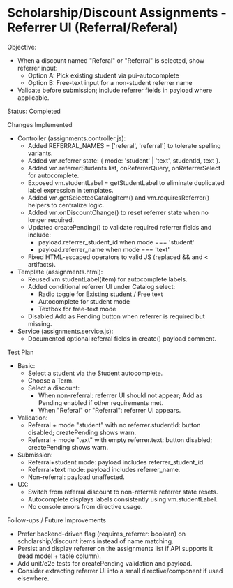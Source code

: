 # Scholarship/Discount Assignments - Referrer UI (Referral/Referal)

Objective:
- When a discount named "Referal" or "Referral" is selected, show referrer input:
  - Option A: Pick existing student via pui-autocomplete
  - Option B: Free-text input for a non-student referrer name
- Validate before submission; include referrer fields in payload where applicable.

Status: Completed

Changes Implemented
- Controller (assignments.controller.js):
  - Added REFERRAL_NAMES = ['referal', 'referral'] to tolerate spelling variants.
  - Added vm.referrer state: { mode: 'student' | 'text', studentId, text }.
  - Added vm.referrerStudents list, onReferrerQuery, onReferrerSelect for autocomplete.
  - Exposed vm.studentLabel = getStudentLabel to eliminate duplicated label expression in templates.
  - Added vm.getSelectedCatalogItem() and vm.requiresReferrer() helpers to centralize logic.
  - Added vm.onDiscountChange() to reset referrer state when no longer required.
  - Updated createPending() to validate required referrer fields and include:
    - payload.referrer_student_id when mode === 'student'
    - payload.referrer_name when mode === 'text'
  - Fixed HTML-escaped operators to valid JS (replaced &amp;&amp; and < artifacts).
- Template (assignments.html):
  - Reused vm.studentLabel(item) for autocomplete labels.
  - Added conditional referrer UI under Catalog select:
    - Radio toggle for Existing student / Free text
    - Autocomplete for student mode
    - Textbox for free-text mode
  - Disabled Add as Pending button when referrer is required but missing.
- Service (assignments.service.js):
  - Documented optional referral fields in create() payload comment.

Test Plan
- Basic:
  - Select a student via the Student autocomplete.
  - Choose a Term.
  - Select a discount:
    - When non-referral: referrer UI should not appear; Add as Pending enabled if other requirements met.
    - When "Referal" or "Referral": referrer UI appears.
- Validation:
  - Referral + mode "student" with no referrer.studentId: button disabled; createPending shows warn.
  - Referral + mode "text" with empty referrer.text: button disabled; createPending shows warn.
- Submission:
  - Referral+student mode: payload includes referrer_student_id.
  - Referral+text mode: payload includes referrer_name.
  - Non-referral: payload unaffected.
- UX:
  - Switch from referral discount to non-referral: referrer state resets.
  - Autocomplete displays labels consistently using vm.studentLabel.
  - No console errors from directive usage.

Follow-ups / Future Improvements
- Prefer backend-driven flag (requires_referrer: boolean) on scholarship/discount items instead of name matching.
- Persist and display referrer on the assignments list if API supports it (read model + table column).
- Add unit/e2e tests for createPending validation and payload.
- Consider extracting referrer UI into a small directive/component if used elsewhere.
